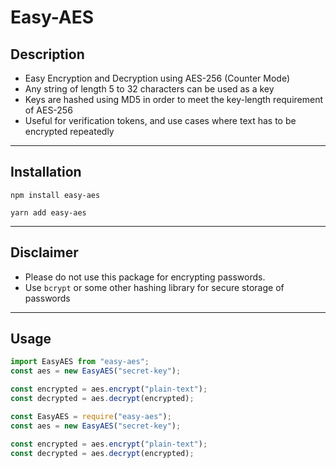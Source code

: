# Easy-AES

## Description

- Easy Encryption and Decryption using AES-256 (Counter Mode)
- Any string of length 5 to 32 characters can be used as a key
- Keys are hashed using MD5 in order to meet the key-length requirement of AES-256
- Useful for verification tokens, and use cases where text has to be encrypted repeatedly

---

## Installation

`npm install easy-aes`

`yarn add easy-aes`

---

## Disclaimer

- Please do not use this package for encrypting passwords.
- Use `bcrypt` or some other hashing library for secure storage of passwords

---

## Usage

```js
import EasyAES from "easy-aes";
const aes = new EasyAES("secret-key");

const encrypted = aes.encrypt("plain-text");
const decrypted = aes.decrypt(encrypted);
```

```js
const EasyAES = require("easy-aes");
const aes = new EasyAES("secret-key");

const encrypted = aes.encrypt("plain-text");
const decrypted = aes.decrypt(encrypted);
```
